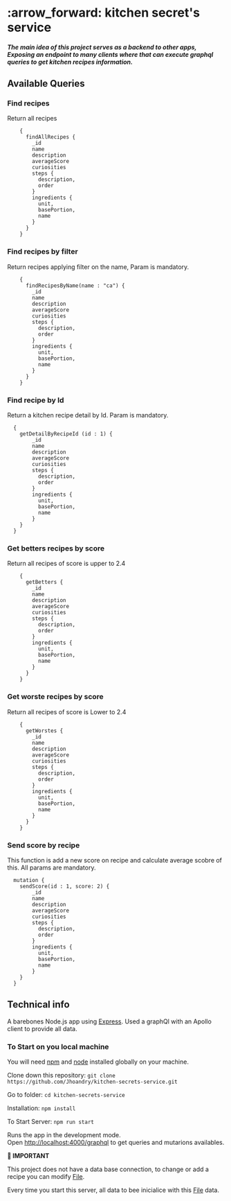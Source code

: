 <h1 align="left">
   	:arrow_forward:
    kitchen secret's service
</h1> 
<h5>  The main idea of this project serves as a backend to other apps, Exposing an endpoint to many clients where that can execute graphql queries to get kitchen recipes information. </h5>


## Available Queries

### Find recipes 

Return all recipes
  ```gql 
      {
        findAllRecipes {
          _id 
          name
          description
          averageScore
          curiosities
          steps {
            description,
            order
          }
          ingredients {
            unit,
            basePortion,
            name
          }
        }
      }
  ```

### Find recipes by filter

Return recipes applying filter on the name, Param is mandatory.
  ```gql 
      {
        findRecipesByName(name : "ca") {
          _id 
          name
          description
          averageScore
          curiosities
          steps {
            description,
            order
          }
          ingredients {
            unit,
            basePortion,
            name
          }
        }
      }
  ```
  
### Find recipe by Id

Return a kitchen recipe detail by Id. Param is mandatory.
  ```gql 
    {
      getDetailByRecipeId (id : 1) {
          _id 
          name
          description
          averageScore
          curiosities
          steps {
            description,
            order
          }
          ingredients {
            unit,
            basePortion,
            name
          }
      }
    }
  ```

### Get betters recipes by score

Return all recipes of score is upper to 2.4

  ```gql
      {
        getBetters {
          _id 
          name
          description
          averageScore
          curiosities
          steps {
            description,
            order
          }
          ingredients {
            unit,
            basePortion,
            name
          }
        }
      }
  ```

### Get worste recipes by score

Return all recipes of score is Lower to 2.4

  ```gql
      {
        getWorstes {
          _id 
          name
          description
          averageScore
          curiosities
          steps {
            description,
            order
          }
          ingredients {
            unit,
            basePortion,
            name
          }
        }
      }
  ```

### Send score by recipe

This function is add a new score on recipe and calculate average scobre of this. All params are mandatory.
  ```gql
    mutation {
      sendScore(id : 1, score: 2) {
          _id 
          name
          description
          averageScore
          curiosities
          steps {
            description,
            order
          }
          ingredients {
            unit,
            basePortion,
            name
          }
      }
    }
  ``` 

## Technical info

A barebones Node.js app using [Express](http://expressjs.com/). Used a graphQl with an Apollo client to provide all data.

### To Start on you local machine

You will need [npm](https://www.npmjs.com/) and [node](https://www.npmjs.com/package//node) installed globally on your machine. 

Clone down this repository: `git clone https://github.com/Jhoandry/kitchen-secrets-service.git`

Go to folder: `cd kitchen-secrets-service`

Installation: `npm install` 

To Start Server: `npm run start`   

Runs the app in the development mode.\
Open [http://localhost:4000/graphql](http://localhost:4000/graphql) to get queries and mutarions availables.

**🚨 IMPORTANT**

This project does not have a data base connection, to change or add a recipe you can modify [File](https://github.com/Jhoandry/kitchen-secrets-service/blob/main/src/data/kitchenrecipes.js).

Every time you start this server, all data to bee inicialice with this [File](https://github.com/Jhoandry/kitchen-secrets-service/blob/main/src/data/kitchenrecipes.js) data.
